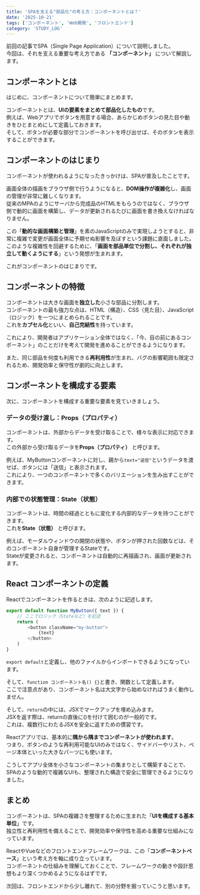 ```yaml
---
title: 'SPAを支える"部品化"の考え方：コンポーネントとは？'
date: '2025-10-21'
tags: ['コンポーネント', 'Web開発', 'フロントエンド']
category: 'STUDY_LOG'
---
```


前回の記事でSPA（Single Page Application）について説明しました。  
今回は、それを支える重要な考え方である **「コンポーネント」** について解説します。

## コンポーネントとは

はじめに、コンポーネントについて簡単にまとめます。

コンポーネントとは、**UIの要素をまとめて部品化したもの**です。  
例えば、Webアプリでボタンを用意する場合、あらかじめボタンの見た目や動きをひとまとめにして定義しておきます。  
そして、ボタンが必要な部分でコンポーネントを呼び出せば、そのボタンを表示することができます。

## コンポーネントのはじまり

コンポーネントが使われるようになったきっかけは、SPAが普及したことです。

画面全体の描画をブラウザ側で行うようになると、**DOM操作が複雑化**し、画面の管理が非常に難しくなります。  
従来のMPAのようにサーバから完成品のHTMLをもらうのではなく、ブラウザ側で動的に画面を構築し、データが更新されるたびに画面を書き換えなければなりません。

この「**動的な画面構築と管理**」を素のJavaScriptのみで実現しようとすると、非常に複雑で変更が画面全体に予期せぬ影響を及ぼすという課題に直面しました。  
このような複雑性を回避するために、「**画面を部品単位で分割し、それぞれが独立して動くようにする**」という発想が生まれます。

これがコンポーネントのはじまりです。

## コンポーネントの特徴

コンポーネントは大きな画面を**独立した**小さな部品に分割します。  
コンポーネントの最も強力な点は、HTML（構造）、CSS（見た目）、JavaScript（ロジック）を一つにまとめられることです。  
これを**カプセル化**といい、**自己完結性**を持っています。

これにより、開発者はアプリケーション全体ではなく、「今、目の前にあるコンポーネント」のことだけを考えて開発を進めることができるようになります。

また、同じ部品を何度も利用できる**再利用性**が生まれ、バグの影響範囲も限定されるため、開発効率と保守性が劇的に向上します。

## コンポーネントを構成する要素

次に、コンポーネントを構成する重要な要素を見ていきましょう。

### データの受け渡し：Props（プロパティ）

コンポーネントは、外部からデータを受け取ることで、様々な表示に対応できます。  
この外部から受け取るデータを**Props（プロパティ）** と呼びます。

例えば、MyButtonコンポーネントに対し、親から`text="送信"`というデータを渡せば、ボタンには「送信」と表示されます。  
これにより、一つのコンポーネントで多くのバリエーションを生み出すことができます。

### 内部での状態管理：State（状態）

コンポーネントは、時間の経過とともに変化する内部的なデータを持つことができます。  
これを**State（状態）** と呼びます。

例えば、モーダルウィンドウの開閉の状態や、ボタンが押された回数などは、そのコンポーネント自身が管理するStateです。  
Stateが変更されると、コンポーネントは自動的に再描画され、画面が更新されます。

## React コンポーネントの定義

Reactでコンポーネントを作るときは、次のように記述します。

```javascript
export default function MyButton({ text }) {
    // ここでロジック（Stateなど）を記述
    return (
        <button className="my-button">
            {text}
        </button>
    )
}
```

`export default`と定義し、他のファイルからインポートできるようになっています。

そして、`function コンポーネント名() {}`と書き、関数として定義します。  
ここで注意点があり、コンポーネント名は大文字から始めなければうまく動作しません。

そして、`return`の中には、JSXでマークアップを埋め込みます。  
JSXを返す際は、returnの直後に()を付けて囲むのが一般的です。  
これは、複数行にわたるJSXを安全に返すための慣習です。

Reactアプリでは、基本的に**隅から隅までコンポーネントが使われます**。  
つまり、ボタンのような再利用可能なUIのみではなく、サイドバーやリスト、ページ本体といった大きなパーツにも使います。

こうしてアプリ全体を小さなコンポーネントの集まりとして構築することで、SPAのような動的で複雑なUIも、整理された構造で安全に管理できるようになりました。

## まとめ

コンポーネントは、SPAの複雑さを整理するために生まれた「**UIを構成する基本単位**」です。  
独立性と再利用性を備えることで、開発効率や保守性を高める重要な仕組みになっています。

ReactやVueなどのフロントエンドフレームワークは、この「**コンポーネントベース**」という考え方を軸に成り立っています。  
コンポーネントの仕組みを理解しておくことで、フレームワークの動きや設計思想もより深くつかめるようになるはずです。

次回は、フロントエンドから少し離れて、別の分野を掘っていこうと思います。

